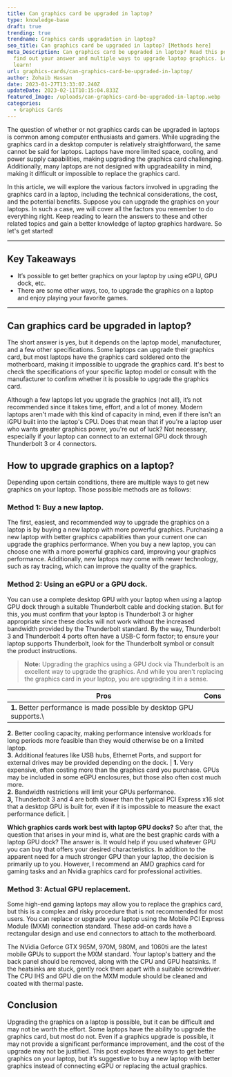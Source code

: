 ```yaml
---
title: Can graphics card be upgraded in laptop?
type: knowledge-base
draft: true
trending: true
trendname: Graphics cards upgradation in laptop?
seo_title: Can graphics card be upgraded in laptop? [Methods here]
meta_Description: Can graphics card be upgraded in laptop? Read this post to
  find out your answer and multiple ways to upgrade laptop graphics. Let’s
  learn!
url: graphics-cards/can-graphics-card-be-upgraded-in-laptop/
author: Zohaib Hassan
date: 2023-01-27T13:33:07.240Z
updateDate: 2023-02-11T10:15:04.833Z
featured_Image: /uploads/can-graphics-card-be-upgraded-in-laptop.webp
categories:
  - Graphics Cards
---
```

The question of whether or not graphics cards can be upgraded in laptops is common among computer enthusiasts and gamers. While upgrading the graphics card in a desktop computer is relatively straightforward, the same cannot be said for laptops. Laptops have more limited space, cooling, and power supply capabilities, making upgrading the graphics card challenging. Additionally, many laptops are not designed with upgradeability in mind, making it difficult or impossible to replace the graphics card.

In this article, we will explore the various factors involved in upgrading the graphics card in a laptop, including the technical considerations, the cost, and the potential benefits. Suppose you can upgrade the graphics on your laptops. In such a case, we will cover all the factors you remember to do everything right. Keep reading to learn the answers to these and other related topics and gain a better knowledge of laptop graphics hardware. So let's get started!

- - -

## Key Takeaways

* It’s possible to get better graphics on your laptop by using eGPU, GPU dock, etc.
* There are some other ways, too, to upgrade the graphics on a laptop and enjoy playing your favorite games.

- - -

## Can graphics card be upgraded in laptop?

The short answer is yes, but it depends on the laptop model, manufacturer, and a few other specifications. Some laptops can upgrade their graphics card, but most laptops have the graphics card soldered onto the motherboard, making it impossible to upgrade the graphics card. It's best to check the specifications of your specific laptop model or consult with the manufacturer to confirm whether it is possible to upgrade the graphics card.

Although a few laptops let you upgrade the graphics (not all), it’s not recommended since it takes time, effort, and a lot of money. Modern laptops aren't made with this kind of capacity in mind, even if there isn't an iGPU built into the laptop's CPU. Does that mean that if you're a laptop user who wants greater graphics power, you're out of luck? Not necessary, especially if your laptop can connect to an external GPU dock through Thunderbolt 3 or 4 connectors.

## How to upgrade graphics on a laptop?

Depending upon certain conditions, there are multiple ways to get new graphics on your laptop. Those possible methods are as follows: 

### Method 1: Buy a new laptop.

The first, easiest, and recommended way to upgrade the graphics on a laptop is by buying a new laptop with more powerful graphics. Purchasing a new laptop with better graphics capabilities than your current one can upgrade the graphics performance. When you buy a new laptop, you can choose one with a more powerful graphics card, improving your graphics performance. Additionally, new laptops may come with newer technology, such as ray tracing, which can improve the quality of the graphics. 

### Method 2: Using an eGPU or a GPU dock.

You can use a complete desktop GPU with your laptop when using a laptop GPU dock through a suitable Thunderbolt cable and docking station. But for this, you must confirm that your laptop is Thunderbolt 3 or higher appropriate since these docks will not work without the increased bandwidth provided by the Thunderbolt standard. By the way, Thunderbolt 3 and Thunderbolt 4 ports often have a USB-C form factor; to ensure your laptop supports Thunderbolt, look for the Thunderbolt symbol or consult the product instructions.

> **Note:** Upgrading the graphics using a GPU dock via Thunderbolt is an excellent way to upgrade the graphics. And while you aren't replacing the graphics card in your laptop, you are upgrading it in a sense.

| **P﻿ros**                                                                                                                                                                                                                                                                                                                                                         | **C﻿ons**                                                                                                                                                                                                                                                                                                                                                                                                                   |
| ----------------------------------------------------------------------------------------------------------------------------------------------------------------------------------------------------------------------------------------------------------------------------------------------------------------------------------------------------------------- | --------------------------------------------------------------------------------------------------------------------------------------------------------------------------------------------------------------------------------------------------------------------------------------------------------------------------------------------------------------------------------------------------------------------------- |
| **1﻿.** Better performance is made possible by desktop GPU supports.\
**2﻿.** Better cooling capacity, making performance intensive workloads for long periods more feasible than they would otherwise be on a limited laptop.\
**3﻿.** Additional features like USB hubs, Ethernet Ports, and support for external drives may be provided depending on the dock. | **1﻿.** Very expensive, often costing more than the graphics card you purchase. GPUs may be included in some eGPU enclosures, but those also often cost much more.\
**2﻿.** Bandwidth restrictions will limit your GPUs performance.\
**3﻿,** Thunderbolt 3 and 4 are both slower than the typical PCI Express x16 slot that a desktop GPU is built for, even if it is impossible to measure the exact performance deficit. |

**Which graphics cards work best with laptop GPU docks?** So after that, the question that arises in your mind is, what are the best graphic cards with a laptop GPU dock? The answer is. It would help if you used whatever GPU you can buy that offers your desired characteristics. In addition to the apparent need for a much stronger GPU than your laptop, the decision is primarily up to you. However, I recommend an AMD graphics card for gaming tasks and an Nvidia graphics card for professional activities.

### Method 3: Actual GPU replacement.

Some high-end gaming laptops may allow you to replace the graphics card, but this is a complex and risky procedure that is not recommended for most users. You can replace or upgrade your laptop using the Mobile PCI Express Module (MXM) connection standard. These add-on cards have a rectangular design and use end connectors to attach to the motherboard.

The NVidia Geforce GTX 965M, 970M, 980M, and 1060ti are the latest mobile GPUs to support the MXM standard. Your laptop's battery and the back panel should be removed, along with the CPU and GPU heatsinks. If the heatsinks are stuck, gently rock them apart with a suitable screwdriver. The CPU IHS and GPU die on the MXM module should be cleaned and coated with thermal paste.

## Conclusion

Upgrading the graphics on a laptop is possible, but it can be difficult and may not be worth the effort. Some laptops have the ability to upgrade the graphics card, but most do not. Even if a graphics upgrade is possible, it may not provide a significant performance improvement, and the cost of the upgrade may not be justified. This post explores three ways to get better graphics on your laptop, but it’s suggestive to buy a new laptop with better graphics instead of connecting eGPU or replacing the actual graphics.
